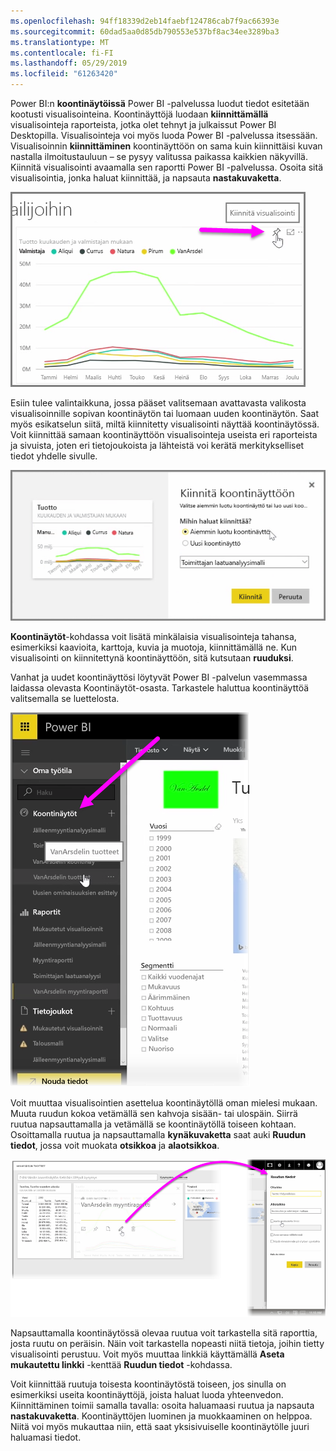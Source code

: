```yaml
---
ms.openlocfilehash: 94ff18339d2eb14faebf124786cab7f9ac66393e
ms.sourcegitcommit: 60dad5aa0d85db790553e537bf8ac34ee3289ba3
ms.translationtype: MT
ms.contentlocale: fi-FI
ms.lasthandoff: 05/29/2019
ms.locfileid: "61263420"
---
```

Power BI:n **koontinäytöissä** Power BI -palvelussa luodut tiedot esitetään kootusti visualisointeina. Koontinäyttöjä luodaan **kiinnittämällä** visualisointeja raporteista, jotka olet tehnyt ja julkaissut Power BI Desktopilla. Visualisointeja voi myös luoda Power BI -palvelussa itsessään. Visualisoinnin **kiinnittäminen** koontinäyttöön on sama kuin kiinnittäisi kuvan nastalla ilmoitustauluun – se pysyy valitussa paikassa kaikkien näkyvillä. Kiinnitä visualisointi avaamalla sen raportti Power BI -palvelussa. Osoita sitä visualisointia, jonka haluat kiinnittää, ja napsauta **nastakuvaketta**.

![](media/4-2-create-configure-dashboards/4-2_1.png)

Esiin tulee valintaikkuna, jossa pääset valitsemaan avattavasta valikosta visualisoinnille sopivan koontinäytön tai luomaan uuden koontinäytön. Saat myös esikatselun siitä, miltä kiinnitetty visualisointi näyttää koontinäytössä. Voit kiinnittää samaan koontinäyttöön visualisointeja useista eri raporteista ja sivuista, joten eri tietojoukoista ja lähteistä voi kerätä merkitykselliset tiedot yhdelle sivulle.

![](media/4-2-create-configure-dashboards/4-2_2.png)

**Koontinäytöt**-kohdassa voit lisätä minkälaisia visualisointeja tahansa, esimerkiksi kaavioita, karttoja, kuvia ja muotoja, kiinnittämällä ne. Kun visualisointi on kiinnitettynä koontinäyttöön, sitä kutsutaan **ruuduksi**.

Vanhat ja uudet koontinäyttösi löytyvät Power BI -palvelun vasemmassa laidassa olevasta Koontinäytöt-osasta. Tarkastele haluttua koontinäyttöä valitsemalla se luettelosta.

![](media/4-2-create-configure-dashboards/4-2_3.png)

Voit muuttaa visualisointien asettelua koontinäytöllä oman mielesi mukaan. Muuta ruudun kokoa vetämällä sen kahvoja sisään- tai ulospäin. Siirrä ruutua napsauttamalla ja vetämällä se koontinäytöllä toiseen kohtaan. Osoittamalla ruutua ja napsauttamalla **kynäkuvaketta** saat auki **Ruudun tiedot**, jossa voit muokata **otsikkoa** ja **alaotsikkoa**.

![](media/4-2-create-configure-dashboards/4-2_4.png)

Napsauttamalla koontinäytössä olevaa ruutua voit tarkastella sitä raporttia, josta ruutu on peräisin. Näin voit tarkastella nopeasti niitä tietoja, joihin tietty visualisointi perustuu. Voit myös muuttaa linkkiä käyttämällä **Aseta mukautettu linkki** -kenttää **Ruudun tiedot** -kohdassa.

Voit kiinnittää ruutuja toisesta koontinäytöstä toiseen, jos sinulla on esimerkiksi useita koontinäyttöjä, joista haluat luoda yhteenvedon. Kiinnittäminen toimii samalla tavalla: osoita haluamaasi ruutua ja napsauta **nastakuvaketta**. Koontinäyttöjen luominen ja muokkaaminen on helppoa. Niitä voi myös mukauttaa niin, että saat yksisivuiselle koontinäytölle juuri haluamasi tiedot.

